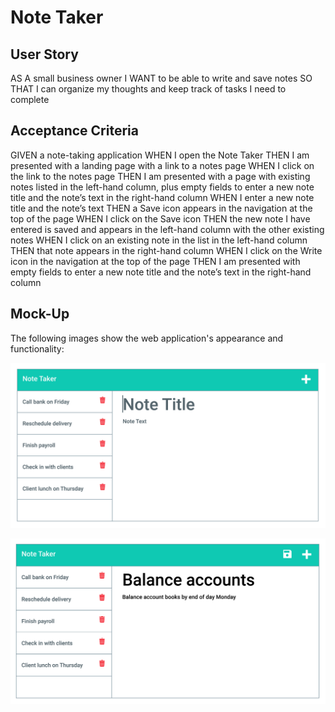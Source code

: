 # Note Taker

## User Story

AS A small business owner
I WANT to be able to write and save notes
SO THAT I can organize my thoughts and keep track of tasks I need to complete

## Acceptance Criteria

GIVEN a note-taking application 
WHEN I open the Note Taker 
THEN I am presented with a landing page with a link to a notes page 
WHEN I click on the link to the notes page 
THEN I am presented with a page with existing notes listed in the left-hand column, plus empty fields to enter a new note title and the note’s text in the right-hand column 
WHEN I enter a new note title and the note’s text 
THEN a Save icon appears in the navigation at the top of the page 
WHEN I click on the Save icon 
THEN the new note I have entered is saved and appears in the left-hand column with the other existing notes 
WHEN I click on an existing note in the list in the left-hand column 
THEN that note appears in the right-hand column 
WHEN I click on the Write icon in the navigation at the top of the page 
THEN I am presented with empty fields to enter a new note title and the note’s text in the right-hand column

## Mock-Up

The following images show the web application's appearance and functionality:

![Mock-up](public\assets\Images\mock-up1.png)

![mock-up](public\assets\Images\mock-up2.png)
